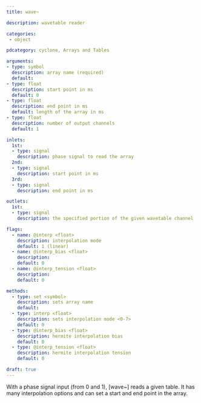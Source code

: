 ```yaml
---
title: wave~

description: wavetable reader

categories:
 - object

pdcategory: cyclone, Arrays and Tables

arguments:
- type: symbol
  description: array name (required)
  default: 
- type: float
  description: start point in ms
  default: 0
- type: float
  description: end point in ms
  default: length of the array in ms
- type: float
  description: number of output channels
  default: 1

inlets:
  1st:
  - type: signal
    description: phase signal to read the array
  2nd:
  - type: signal
    description: start point in ms
  3rd:
  - type: signal
    description: end point in ms

outlets:
  1st:
  - type: signal
    description: the specified portion of the given wavetable channel

flags:
  - name: @interp <float>
    description: interpolation mode
    default: 1 (linear)
  - name: @interp_bias <float>
    description:
    default: 0
  - name: @interp_tension <float>
    description:
    default: 0

methods:
  - type: set <symbol>
    description: sets array name
    default: 
  - type: interp <float>
    description: sets interpolation mode <0-7>
    default: 0
  - type: @interp_bias <float>
    description: hermite interpolation bias
    default: 0
  - type: @interp_tension <float>
    description: hermite interpolation tension
    default: 0

draft: true
---
```


With a phase signal input (from 0 and 1), [wave~] reads a given table. It has many interpolation options and can set a start and end point in the array.
